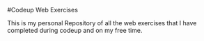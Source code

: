 #Codeup Web Exercises


This is my personal Repository of all the web exercises
that I have completed during codeup and on my free time.